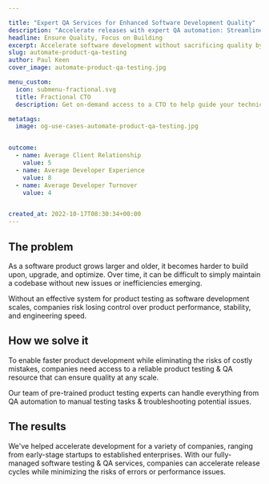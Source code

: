 ```yaml
---

title: "Expert QA Services for Enhanced Software Development Quality"
description: "Accelerate releases with expert QA automation: Streamline testing, eliminate bottlenecks, ensure quality. On-demand specialists ready. Launch faster ✓"
headline: Ensure Quality, Focus on Building
excerpt: Accelerate software development without sacrificing quality by offloading the QA & testing process to pre-trained specialists that are ready to deploy on-demand.
slug: automate-product-qa-testing
author: Paul Keen
cover_image: automate-product-qa-testing.jpg

menu_custom:
  icon: submenu-fractional.svg
  title: Fractional CTO
  description: Get on-demand access to a CTO to help guide your technical vision, accelerate team-building, and improve development team operations.

metatags:
  image: og-use-cases-automate-product-qa-testing.jpg


outcome:
  - name: Average Client Relationship
    value: 5
  - name: Average Developer Experience
    value: 8
  - name: Average Developer Turnover
    value: 4


created_at: 2022-10-17T08:30:34+00:00
---
```


The problem
-----------

As a software product grows larger and older, it becomes harder to build upon, upgrade, and optimize. Over time, it can be difficult to simply maintain a codebase without new issues or inefficiencies emerging.

Without an effective system for product testing as software development scales, companies risk losing control over product performance, stability, and engineering speed.

How we solve it
---------------

To enable faster product development while eliminating the risks of costly mistakes, companies need access to a reliable product testing & QA resource that can ensure quality at any scale.

Our team of pre-trained product testing experts can handle everything from QA automation to manual testing tasks & troubleshooting potential issues.

The results
-----------

We've helped accelerate development for a variety of companies, ranging from early-stage startups to established enterprises. With our fully-managed software testing & QA services, companies can accelerate release cycles while minimizing the risks of errors or performance issues.
